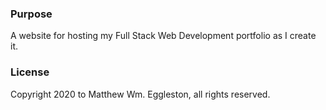 ### Purpose ###

A website for hosting my Full Stack Web Development portfolio as I create it.  

### License ###

Copyright 2020 to Matthew Wm. Eggleston, all rights reserved.  